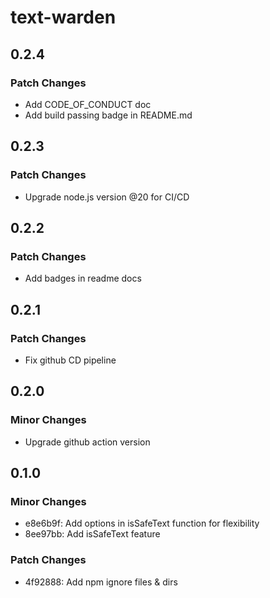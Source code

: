 # text-warden

## 0.2.4

### Patch Changes

- Add CODE_OF_CONDUCT doc
- Add build passing badge in README.md

## 0.2.3

### Patch Changes

- Upgrade node.js version @20 for CI/CD

## 0.2.2

### Patch Changes

- Add badges in readme docs

## 0.2.1

### Patch Changes

- Fix github CD pipeline

## 0.2.0

### Minor Changes

- Upgrade github action version

## 0.1.0

### Minor Changes

- e8e6b9f: Add options in isSafeText function for flexibility
- 8ee97bb: Add isSafeText feature

### Patch Changes

- 4f92888: Add npm ignore files & dirs

